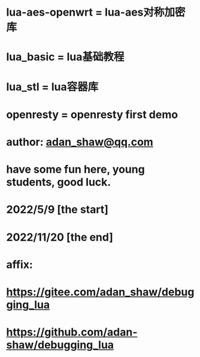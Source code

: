 # lua-aes-openwrt  =  lua-aes对称加密库
# lua_basic  =  lua基础教程
# lua_stl    =  lua容器库
# openresty  =  openresty first demo

# author: adan_shaw@qq.com

# have some fun here, young students, good luck.

# 2022/5/9 [the start]
# 2022/11/20 [the end]

# affix:
#   https://gitee.com/adan_shaw/debugging_lua
#   https://github.com/adan-shaw/debugging_lua
